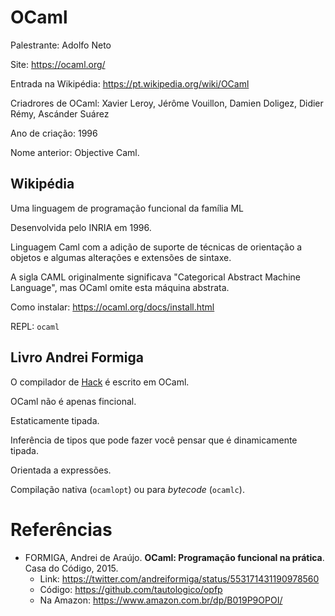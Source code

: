 # OCaml

Palestrante: Adolfo Neto

Site: https://ocaml.org/

Entrada na Wikipédia: https://pt.wikipedia.org/wiki/OCaml

Criadrores de OCaml: Xavier Leroy, Jérôme Vouillon, Damien Doligez, Didier Rémy, Ascánder Suárez

Ano de criação: 1996

Nome anterior: Objective Caml.

## Wikipédia

Uma linguagem de programação funcional da família ML

Desenvolvida pelo INRIA em 1996. 

Linguagem Caml com a adição de suporte de técnicas de orientação a objetos e algumas alterações e extensões de sintaxe.


A sigla CAML originalmente significava  "Categorical Abstract Machine Language", mas OCaml omite esta máquina abstrata.

Como instalar: https://ocaml.org/docs/install.html

REPL: `ocaml`

## Livro Andrei Formiga

O compilador de [Hack](https://hacklang.org/) é escrito em OCaml.

OCaml não é apenas fincional.

Estaticamente tipada.

Inferência de tipos que pode fazer você pensar que é dinamicamente tipada.

Orientada a expressões.

Compilação nativa (`ocamlopt`) ou para *bytecode* (`ocamlc`). 



# Referências

 - FORMIGA, Andrei de Araújo. **OCaml: Programação funcional na prática**. Casa do Código, 2015. 
    - Link: https://twitter.com/andreiformiga/status/553171431190978560
    - Código: https://github.com/tautologico/opfp
    - Na Amazon: https://www.amazon.com.br/dp/B019P9OPOI/

